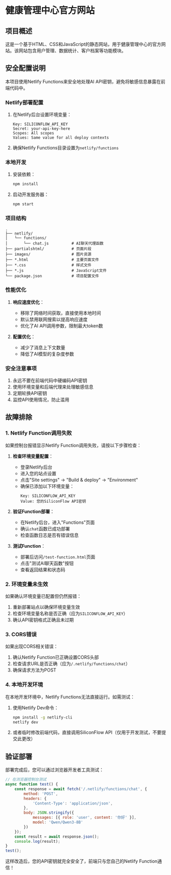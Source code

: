 # 健康管理中心官方网站

## 项目概述

这是一个基于HTML、CSS和JavaScript的静态网站，用于健康管理中心的官方网站。该网站包含用户管理、数据统计、客户档案等功能模块。

## 安全配置说明

本项目使用Netlify Functions来安全地处理AI API密钥，避免将敏感信息暴露在前端代码中。

### Netlify部署配置

1. 在Netlify后台设置环境变量：
   ```
   Key: SILICONFLOW_API_KEY
   Secret: your-api-key-here
   Scopes: All scopes
   Values: Same value for all deploy contexts
   ```

2. 确保Netlify Functions目录设置为`netlify/functions`

### 本地开发

1. 安装依赖：
   ```bash
   npm install
   ```

2. 启动开发服务器：
   ```bash
   npm start
   ```

### 项目结构

```
.
├── netlify/
│   └── functions/
│       └── chat.js          # AI聊天代理函数
├── partialshtml/            # 页面片段
├── images/                  # 图片资源
├── *.html                   # 主要页面文件
├── *.css                    # 样式文件
├── *.js                     # JavaScript文件
└── package.json             # 项目配置文件
```

### 性能优化

1. **响应速度优化**：
   - 移除了网络时间获取，直接使用本地时间
   - 默认禁用联网搜索以提高响应速度
   - 优化了AI API调用参数，限制最大token数

2. **配置优化**：
   - 减少了消息上下文数量
   - 降低了AI模型的复杂度参数

### 安全注意事项

1. 永远不要在前端代码中硬编码API密钥
2. 使用环境变量和后端代理来处理敏感信息
3. 定期轮换API密钥
4. 监控API使用情况，防止滥用

## 故障排除

### 1. Netlify Function调用失败

如果控制台报错显示Netlify Function调用失败，请按以下步骤检查：

1. **检查环境变量配置**：
   - 登录Netlify后台
   - 进入您的站点设置
   - 点击"Site settings" → "Build & deploy" → "Environment"
   - 确保已添加以下环境变量：
     ```
     Key: SILICONFLOW_API_KEY
     Value: 您的SiliconFlow API密钥
     ```

2. **验证Function部署**：
   - 在Netlify后台，进入"Functions"页面
   - 确认`chat`函数已成功部署
   - 检查函数日志是否有错误信息

3. **测试Function**：
   - 部署后访问`/test-function.html`页面
   - 点击"测试AI聊天函数"按钮
   - 查看返回结果和状态码

### 2. 环境变量未生效

如果确认环境变量已配置但仍然报错：

1. 重新部署站点以确保环境变量生效
2. 检查环境变量名称是否正确（应为`SILICONFLOW_API_KEY`）
3. 确认API密钥格式正确且未过期

### 3. CORS错误

如果出现CORS相关错误：

1. 确认Netlify Function已正确设置CORS头部
2. 检查请求URL是否正确（应为`/.netlify/functions/chat`）
3. 确保请求方法为POST

### 4. 本地开发环境

在本地开发环境中，Netlify Functions无法直接运行。如需测试：

1. 使用Netlify Dev命令：
   ```bash
   npm install -g netlify-cli
   netlify dev
   ```

2. 或者临时修改前端代码，直接调用SiliconFlow API（仅用于开发测试，不要提交此更改）

## 验证部署

部署完成后，您可以通过浏览器开发者工具测试：

```javascript
// 在浏览器控制台测试
async function test() {
    const response = await fetch('/.netlify/functions/chat', {
        method: 'POST',
        headers: {
            'Content-Type': 'application/json',
        },
        body: JSON.stringify({
            messages: [{ role: 'user', content: '你好' }],
            model: 'Qwen/Qwen3-8B'
        })
    });
    const result = await response.json();
    console.log(result);
}
test();
```

这样改造后，您的API密钥就完全安全了，前端只与您自己的Netlify Function通信！